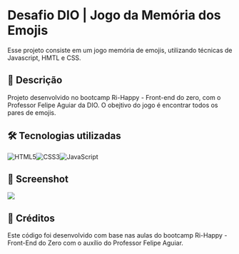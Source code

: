 # Desafio DIO | Jogo da Memória dos Emojis

Esse projeto consiste em um jogo memória de emojis, utilizando técnicas de Javascript, HMTL e CSS.

## 📝 Descrição
Projeto desenvolvido no bootcamp Ri-Happy - Front-end do zero, com o Professor Felipe Aguiar da DIO.
O obejtivo do jogo é encontrar todos os pares de emojis.

## 🛠 Tecnologias utilizadas

![HTML5](https://img.shields.io/badge/HTML5-E34F26?style=for-the-badge&logo=html5&logoColor=white)![CSS3](https://img.shields.io/badge/CSS3-1572B6?style=for-the-badge&logo=css3&logoColor=white)![JavaScript](https://img.shields.io/badge/JavaScript-F7DF1E?style=for-the-badge&logo=javascript&logoColor=black)

## 📸 Screenshot

<img src="src/jogo-da-memoria-emoji-dio/screenshot.jpg"/>

## 📌 Créditos

Este código foi desenvolvido com base nas aulas do bootcamp Ri-Happy - Front-End do Zero com o auxílio do Professor Felipe Aguiar.
